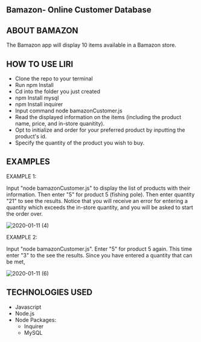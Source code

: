 ## Bamazon- Online Customer Database

## ABOUT BAMAZON
The Bamazon app will display 10 items available in a Bamazon store.

## HOW TO USE LIRI

* Clone the repo to your terminal
* Run npm Install
* Cd into the folder you just created
* npm Install mysql
* npm Install inquirer
* Input command node bamazonCustomer.js
* Read the displayed information on the items (including the product name, price, and in-store quanitity).
* Opt to initialize and order for your preferred product by inputting the product's id.
* Specify the quantity of the product you wish to buy.

## EXAMPLES

EXAMPLE 1:

Input "node bamazonCustomer.js" to display the list of products with their information. Then enter "5" for product 5 (fishing pole). Then enter quantity "21" to see the results. Notice that you will receive an error for entering a quantity which exceeds the in-store quantity, and you will be asked to start the order over.


![2020-01-11 (4)](https://user-images.githubusercontent.com/55059602/72210349-9136cc80-347f-11ea-8a2d-f9d22dd22874.png)


EXAMPLE 2:

Input "node bamazonCustomer.js". Enter "5" for product 5 again. This time enter "3" to the see the results. Since you have entered a quantity that can be met, 

![2020-01-11 (6)](https://user-images.githubusercontent.com/55059602/72210390-4073a380-3480-11ea-845e-e6e87f36987e.png)


## TECHNOLOGIES USED

* Javascript
* Node.js
* Node Packages:
    * Inquirer
    * MySQL